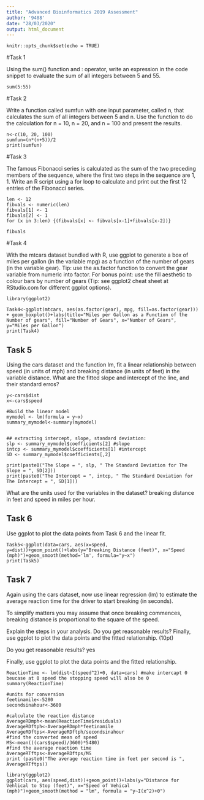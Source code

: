 ```yaml
---
title: "Advanced Bioinformatics 2019 Assessment"
author: '9408'
date: "28/03/2020"
output: html_document
---
```


```{r setup, include=FALSE}
knitr::opts_chunk$set(echo = TRUE)
```

#Task 1

Using the sum() function and : operator, write an expression in the code snippet to evaluate the sum of all integers between 5 and 55. 

```{r}
sum(5:55)
```

#Task 2

Write a function called sumfun with one input parameter, called n, that calculates the sum of all integers between 5 and n. Use the function to do the calculation for n = 10, n = 20, and n = 100 and present the results. 

```{r}
n<-c(10, 20, 100)
sumfun=(n*(n+5))/2
print(sumfun)
```

#Task 3

The famous Fibonacci series is calculated as the sum of the two preceding members of the sequence, where the first two steps in the sequence are 1, 1. Write an R script using a for loop to calculate and print out the first 12 entries of the Fibonacci series. 

```{r}
len <- 12
fibvals <- numeric(len)
fibvals[1] <- 1
fibvals[2] <- 1
for (x in 3:len) {(fibvals[x] <- fibvals[x-1]+fibvals[x-2])} 

fibvals
```

#Task 4

With the mtcars dataset bundled with R, use ggplot to generate a box of miles per gallon (in the variable mpg) as a function of the number of gears (in the variable gear). Tip: use the as.factor function to convert the gear variable from numeric into factor. For bonus point: use the fill aesthetic to colour bars by number of gears (Tip: see ggplot2 cheat sheet at RStudio.com for different ggplot options). 

```{r}
library(ggplot2)

Task4<-ggplot(mtcars, aes(as.factor(gear), mpg, fill=as.factor(gear))) + geom_boxplot()+labs(title="Miles per Gallon as a Function of the Number of gears", fill="Number of Gears", x="Number of Gears", y="Miles per Gallon")
print(Task4)

```

## Task 5

Using the cars dataset and the function lm, fit a linear relationship between speed (in units of mph) and breaking distance (in units of feet) in the variable distance. What are the fitted slope and intercept of the line, and their standard erros? 

```{r}
y<-cars$dist
x<-cars$speed

#Build the linear model
mymodel <- lm(formula = y~x)
summary_mymodel<-summary(mymodel)


## extracting intercept, slope, standard deviation:
slp <- summary_mymodel$coefficients[2] #slope
intcp <- summary_mymodel$coefficients[1] #intercept
SD <- summary_mymodel$coefficients[,2]

print(paste0("The Slope = ", slp, " The Standard Deviation for The Slope = ", SD[2]))
print(paste0("The Intercept = ", intcp, " The Standard Deviation for The Intercept = ", SD[1]))

```

What are the units used for the variables in the dataset? breaking distance in feet and speed in miles per hour. 

## Task 6

Use ggplot to plot the data points from Task 6 and the linear fit. 

```{r}
Task5<-ggplot(data=cars, aes(x=speed, y=dist))+geom_point()+labs(y="Breaking Distance (feet)", x="Speed (mph)")+geom_smooth(method='lm', formula="y~x")
print(Task5)
```

## Task 7

Again using the cars dataset, now use linear regression (lm) to estimate the average reaction time for the driver to start breaking (in seconds). 

To simplify matters you may assume that once breaking commences, breaking distance is proportional to the square of the speed. 

Explain the steps in your analysis. Do you get reasonable results? Finally, use ggplot to plot the data points and the fitted relationship. (10pt)

Do you get reasonable results? yes

Finally, use ggplot to plot the data points and the fitted relationship.  

```{r}
ReactionTime <- lm(dist~I(speed^2)+0, data=cars) #make intercapt 0 beucase at 0 speed the stopping speed will also be 0
summary(ReactionTime)

#units for conversion
feetinamile<-5280
secondsinahour<-3600

#calculate the reaction distance 
AverageRDmph<-mean(ReactionTime$residuals)
AverageRDftph<-AverageRDmph*feetinamile
AverageRDftps<-AverageRDftph/secondsinahour
#find the converted mean of speed
MS<-mean(((cars$speed)/3600)*5480) 
#find the average reaction time 
AverageRTftps<-AverageRDftps/MS
print (paste0("The average reaction time in feet per second is ", AverageRTftps))

library(ggplot2)
ggplot(cars, aes(speed,dist))+geom_point()+labs(y="Distance for Vehlical to Stop (feet)", x="Speed of Vehical (mph)")+geom_smooth(method = "lm", formula = "y~I(x^2)+0")
```
